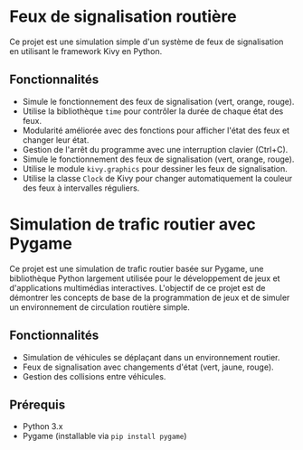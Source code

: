 # Feux de signalisation routière

Ce projet est une simulation simple d'un système de feux de signalisation en utilisant le framework Kivy en Python.

## Fonctionnalités

- Simule le fonctionnement des feux de signalisation (vert, orange, rouge).
- Utilise la bibliothèque `time` pour contrôler la durée de chaque état des feux.
- Modularité améliorée avec des fonctions pour afficher l'état des feux et changer leur état.
- Gestion de l'arrêt du programme avec une interruption clavier (Ctrl+C).
- Simule le fonctionnement des feux de signalisation (vert, orange, rouge).
- Utilise le module `kivy.graphics` pour dessiner les feux de signalisation.
- Utilise la classe `Clock` de Kivy pour changer automatiquement la couleur des feux à intervalles réguliers.


# Simulation de trafic routier avec Pygame

Ce projet est une simulation de trafic routier basée sur Pygame, une bibliothèque Python largement utilisée pour le développement de jeux et d'applications multimédias interactives. L'objectif de ce projet est de démontrer les concepts de base de la programmation de jeux et de simuler un environnement de circulation routière simple.

## Fonctionnalités

- Simulation de véhicules se déplaçant dans un environnement routier.
- Feux de signalisation avec changements d'état (vert, jaune, rouge).
- Gestion des collisions entre véhicules.

## Prérequis

- Python 3.x
- Pygame (installable via `pip install pygame`)

